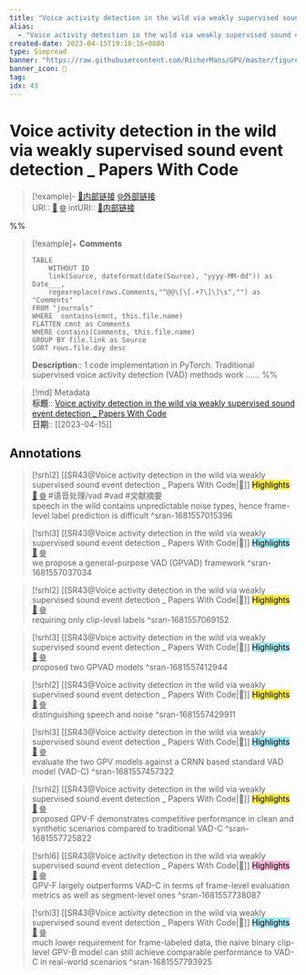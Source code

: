 ```yaml
---
title: "Voice activity detection in the wild via weakly supervised sound event detection _ Papers With Code"
alias: 
  - "Voice activity detection in the wild via weakly supervised sound event detection _ Papers With Code"
created-date: 2023-04-15T19:10:16+0800
type: Simpread
banner: "https://raw.githubusercontent.com/RicherMans/GPV/master/figures/framework.png "
banner_icon: 🔖
tag: 
idx: 43
---
```


# Voice activity detection in the wild via weakly supervised sound event detection _ Papers With Code

> [!example]- [🧷内部链接](<http://localhost:7026/unread/43>) [🌐外部链接](<https://cs.paperswithcode.com/paper/voice-activity-detection-in-the-wild-via>)    
> URI:: [🧷](<http://localhost:7026/unread/43>) [🌐](<https://cs.paperswithcode.com/paper/voice-activity-detection-in-the-wild-via>) 
> intURI:: [🧷内部链接](<http://localhost:7026/reading/43>)

%%
> [!example]+ **Comments**  
> ```dataview
> TABLE 
>     WITHOUT ID
>     link(Source, dateformat(date(Source), "yyyy-MM-dd")) as Date___, 
>     regexreplace(rows.Comments,"^@@\[\[.+?\]\]\s","") as "Comments"
> FROM "journals"
> WHERE  contains(cmnt, this.file.name)
> FLATTEN cmnt as Comments
> WHERE contains(Comments, this.file.name)
> GROUP BY file.link as Source
> SORT rows.file.day desc
> ```
>  **Description**:: 1 code implementation in PyTorch. Traditional supervised voice activity detection (VAD) methods work ......
%%

> [!md] Metadata  
> **标题**:: [Voice activity detection in the wild via weakly supervised sound event detection _ Papers With Code](https://cs.paperswithcode.com/paper/voice-activity-detection-in-the-wild-via)  
> **日期**:: [[2023-04-15]]  

## Annotations


> [!srhl2] [[SR43@Voice activity detection in the wild via weakly supervised sound event detection _ Papers With Code|📄]] <mark style="background-color: #ffeb3b">Highlights</mark> [🧷](<http://localhost:7026/unread/43#id=1681557015396>) [🌐](<http://localhost:7026/reading/43#id=1681557015396>) #语音处理/vad #vad #文献摘要   
> speech in the wild contains unpredictable noise types, hence frame-level label prediction is difficult
> ^sran-1681557015396
 
> [!srhl3] [[SR43@Voice activity detection in the wild via weakly supervised sound event detection _ Papers With Code|📄]] <mark style="background-color: #a2e9f2">Highlights</mark> [🧷](<http://localhost:7026/unread/43#id=1681557037034>) [🌐](<http://localhost:7026/reading/43#id=1681557037034>)   
> we propose a general-purpose VAD (GPVAD) framework
> ^sran-1681557037034
 
> [!srhl2] [[SR43@Voice activity detection in the wild via weakly supervised sound event detection _ Papers With Code|📄]] <mark style="background-color: #ffeb3b">Highlights</mark> [🧷](<http://localhost:7026/unread/43#id=1681557069152>) [🌐](<http://localhost:7026/reading/43#id=1681557069152>)   
> requiring only clip-level labels
> ^sran-1681557069152
 
> [!srhl3] [[SR43@Voice activity detection in the wild via weakly supervised sound event detection _ Papers With Code|📄]] <mark style="background-color: #a2e9f2">Highlights</mark> [🧷](<http://localhost:7026/unread/43#id=1681557412944>) [🌐](<http://localhost:7026/reading/43#id=1681557412944>)   
> proposed two GPVAD models
> ^sran-1681557412944
 
> [!srhl2] [[SR43@Voice activity detection in the wild via weakly supervised sound event detection _ Papers With Code|📄]] <mark style="background-color: #ffeb3b">Highlights</mark> [🧷](<http://localhost:7026/unread/43#id=1681557429911>) [🌐](<http://localhost:7026/reading/43#id=1681557429911>)   
> distinguishing speech and noise
> ^sran-1681557429911
 
> [!srhl3] [[SR43@Voice activity detection in the wild via weakly supervised sound event detection _ Papers With Code|📄]] <mark style="background-color: #a2e9f2">Highlights</mark> [🧷](<http://localhost:7026/unread/43#id=1681557457322>) [🌐](<http://localhost:7026/reading/43#id=1681557457322>)   
> evaluate the two GPV models against a CRNN based standard VAD model (VAD-C)
> ^sran-1681557457322
 
> [!srhl2] [[SR43@Voice activity detection in the wild via weakly supervised sound event detection _ Papers With Code|📄]] <mark style="background-color: #ffeb3b">Highlights</mark> [🧷](<http://localhost:7026/unread/43#id=1681557725822>) [🌐](<http://localhost:7026/reading/43#id=1681557725822>)   
> proposed GPV-F demonstrates competitive performance in clean and synthetic scenarios compared to traditional VAD-C
> ^sran-1681557725822
 
> [!srhl6] [[SR43@Voice activity detection in the wild via weakly supervised sound event detection _ Papers With Code|📄]] <mark style="background-color: #ffb7da">Highlights</mark> [🧷](<http://localhost:7026/unread/43#id=1681557738087>) [🌐](<http://localhost:7026/reading/43#id=1681557738087>)   
> GPV-F largely outperforms VAD-C in terms of frame-level evaluation metrics as well as segment-level ones
> ^sran-1681557738087
 
> [!srhl3] [[SR43@Voice activity detection in the wild via weakly supervised sound event detection _ Papers With Code|📄]] <mark style="background-color: #a2e9f2">Highlights</mark> [🧷](<http://localhost:7026/unread/43#id=1681557793925>) [🌐](<http://localhost:7026/reading/43#id=1681557793925>)   
> much lower requirement for frame-labeled data, the naive binary clip-level GPV-B model can still achieve comparable performance to VAD-C in real-world scenarios
> ^sran-1681557793925
 
 